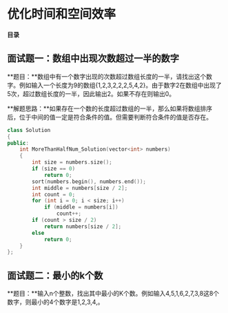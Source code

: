 # 优化时间和空间效率

**目录**

## 面试题一：数组中出现次数超过一半的数字

**题目：**数组中有一个数字出现的次数超过数组长度的一半，请找出这个数字。例如输入一个长度为9的数组{1,2,3,2,2,2,5,4,2}。由于数字2在数组中出现了5次，超过数组长度的一半，因此输出2。如果不存在则输出0。

**解题思路：**如果存在一个数的长度超过数组的一半，那么如果将数组排序后，位于中间的值一定是符合条件的值。但需要判断符合条件的值是否存在。

```c++
class Solution 
{
public:
	int MoreThanHalfNum_Solution(vector<int> numbers) 
	{
		int size = numbers.size();
		if (size == 0)
			return 0;
		sort(numbers.begin(), numbers.end());
		int middle = numbers[size / 2];
		int count = 0;
		for (int i = 0; i < size; i++)
			if (middle = numbers[i])
				count++;
		if (count > size / 2)
			return numbers[size / 2];
		else
			return 0;
	}
};
```

## 面试题二：最小的k个数

**题目：**输入n个整数，找出其中最小的K个数。例如输入4,5,1,6,2,7,3,8这8个数字，则最小的4个数字是1,2,3,4,。